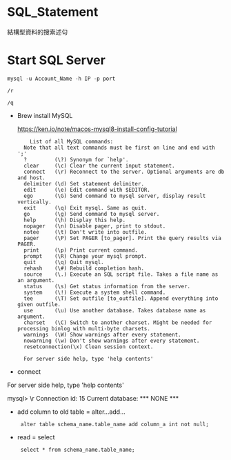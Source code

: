 # SQL_Statement
結構型資料的搜索述句


# Start SQL Server

    mysql -u Account_Name -h IP -p port
    
    /r
    
    /q


* Brew install MySQL 

  https://ken.io/note/macos-mysql8-install-config-tutorial
  
  
  
          List of all MySQL commands:
        Note that all text commands must be first on line and end with ';'
        ?         (\?) Synonym for `help'.
        clear     (\c) Clear the current input statement.
        connect   (\r) Reconnect to the server. Optional arguments are db and host.
        delimiter (\d) Set statement delimiter.
        edit      (\e) Edit command with $EDITOR.
        ego       (\G) Send command to mysql server, display result vertically.
        exit      (\q) Exit mysql. Same as quit.
        go        (\g) Send command to mysql server.
        help      (\h) Display this help.
        nopager   (\n) Disable pager, print to stdout.
        notee     (\t) Don't write into outfile.
        pager     (\P) Set PAGER [to_pager]. Print the query results via PAGER.
        print     (\p) Print current command.
        prompt    (\R) Change your mysql prompt.
        quit      (\q) Quit mysql.
        rehash    (\#) Rebuild completion hash.
        source    (\.) Execute an SQL script file. Takes a file name as an argument.
        status    (\s) Get status information from the server.
        system    (\!) Execute a system shell command.
        tee       (\T) Set outfile [to_outfile]. Append everything into given outfile.
        use       (\u) Use another database. Takes database name as argument.
        charset   (\C) Switch to another charset. Might be needed for processing binlog with multi-byte charsets.
        warnings  (\W) Show warnings after every statement.
        nowarning (\w) Don't show warnings after every statement.
        resetconnection(\x) Clean session context.

        For server side help, type 'help contents'


* connect 

For server side help, type 'help contents'

mysql> \r
Connection id:    15
Current database: *** NONE ***


      

* add column to old table = alter...add...
 
 
       alter table schema_name.table_name add column_a int not null;
       
       
* read = select 

       select * from schema_name.table_name;
